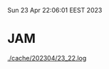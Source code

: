 Sun 23 Apr 22:06:01 EEST 2023
# JAM
<a href='./cache/202304/23_22.log'>./cache/202304/23_22.log</a>
